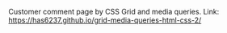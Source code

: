 Customer comment page by CSS Grid and media queries.
Link: https://has6237.github.io/grid-media-queries-html-css-2/
